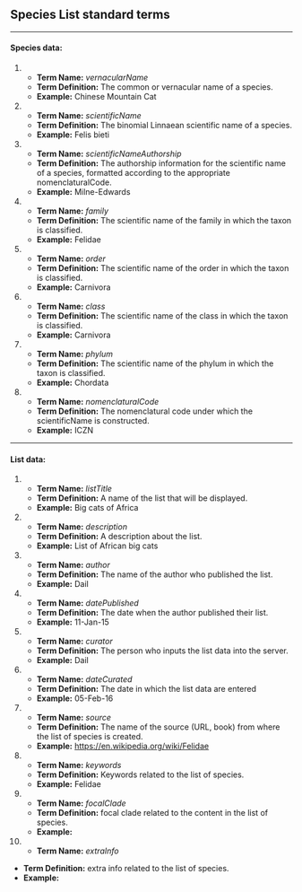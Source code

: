 ## Species List standard terms
---
#### Species data:
1. + __Term Name:__ *vernacularName*
   + __Term Definition:__ The common or vernacular name of a species.
   + __Example:__ Chinese Mountain Cat
2. + __Term Name:__ *scientificName*
   + __Term Definition:__ The binomial Linnaean scientific name of a species.
   + __Example:__ Felis bieti
3. + __Term Name:__ *scientificNameAuthorship*
   + __Term Definition:__ The authorship information for the scientific name of a species, formatted according to the appropriate nomenclaturalCode.
   + __Example:__ Milne-Edwards
4. + __Term Name:__ *family*
   + __Term Definition:__ The scientific name of the family in which the taxon is classified.
   + __Example:__ 	Felidae
5. + __Term Name:__ *order*
   + __Term Definition:__ The scientific name of the order in which the taxon is classified.
   + __Example:__ 	Carnivora
6. + __Term Name:__ *class*
   + __Term Definition:__ The scientific name of the class in which the taxon is classified.
   + __Example:__ 	Carnivora
8. + __Term Name:__ *phylum*
   + __Term Definition:__ The scientific name of the phylum in which the taxon is classified.
   + __Example:__ Chordata
9. + __Term Name:__ *nomenclaturalCode*
   + __Term Definition:__ The nomenclatural code under which the scientificName is constructed.
   + __Example:__ ICZN

---

#### List data:
1. + __Term Name:__ *listTitle*
   + __Term Definition:__ A name of the list that will be displayed.
   + __Example:__ Big cats of Africa
2. + __Term Name:__ *description*
   + __Term Definition:__ A description about the list.
   + __Example:__ List of African big cats
3. + __Term Name:__ *author*
   + __Term Definition:__ The name of the author who published the list.
   + __Example:__ Dail
4. + __Term Name:__ *datePublished*
   + __Term Definition:__ The date when the author published their list.
   + __Example:__ 11-Jan-15
5. + __Term Name:__ *curator*
   + __Term Definition:__ The person who inputs the list data into the server.
   + __Example:__ Dail
6. + __Term Name:__ *dateCurated*
   + __Term Definition:__ The date in which the list data are entered
   + __Example:__ 05-Feb-16
7. + __Term Name:__ *source*
   + __Term Definition:__ The name of the source (URL, book) from where the list of species is created.
   + __Example:__ https://en.wikipedia.org/wiki/Felidae
8. + __Term Name:__ *keywords*
   + __Term Definition:__ Keywords related to the list of species.
   + __Example:__ Felidae
9. + __Term Name:__ *focalClade*
   + __Term Definition:__ focal clade related to the content in the list of species.
   + __Example:__ 
10. + __Term Name:__ *extraInfo*
   + __Term Definition:__ extra info related to the list of species.
   + __Example:__ 
